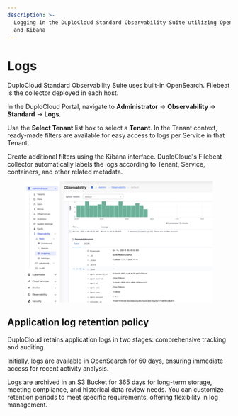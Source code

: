 ```yaml
---
description: >-
  Logging in the DuploCloud Standard Observability Suite utilizing OpenSearch
  and Kibana
---
```


# Logs

DuploCloud Standard Observability Suite uses built-in OpenSearch. Filebeat is the collector deployed in each host.&#x20;

In the DuploCloud Portal, navigate to **Administrator** -> **Observability** -> **Standard** -> **Logs**.&#x20;

Use the **Select Tenant** list box to select a **Tenant**. In the Tenant context, ready-made filters are available for easy access to logs per Service in that Tenant.&#x20;

Create additional filters using the Kibana interface. DuploCloud's Filebeat collector automatically labels the logs according to Tenant, Service, containers, and other related metadata. &#x20;

<figure><img src="../../.gitbook/assets/image (2) (1) (1) (1).png" alt=""><figcaption></figcaption></figure>

## Application log retention policy

DuploCloud retains application logs in two stages: comprehensive tracking and auditing.&#x20;

Initially, logs are available in OpenSearch for 60 days, ensuring immediate access for recent activity analysis.&#x20;

Logs are archived in an S3 Bucket for 365 days for long-term storage, meeting compliance, and historical data review needs. You can customize retention periods to meet specific requirements, offering flexibility in log management.
